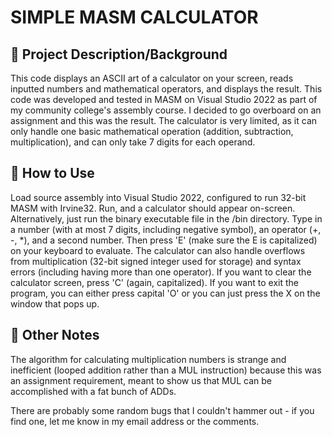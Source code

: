 # SIMPLE MASM CALCULATOR
## 📖 Project Description/Background
This code displays an ASCII art of a calculator on your screen, reads inputted numbers and mathematical operators, and displays the result.
This code was developed and tested in MASM on Visual Studio 2022 as part of my community college's assembly course. I decided to go overboard on an assignment and this was the result.
The calculator is very limited, as it can only handle one basic mathematical operation (addition, subtraction, multiplication), and can only take 7 digits for each operand. 

## 💾 How to Use
Load source assembly into Visual Studio 2022, configured to run 32-bit MASM with Irvine32. Run, and a calculator should appear on-screen. Alternatively, just run the binary executable file in the /bin directory.
Type in a number (with at most 7 digits, including negative symbol), an operator (+, -, *), and a second number. Then press 'E' (make sure the E is capitalized) on your keyboard to evaluate.
The calculator can also handle overflows from multiplication (32-bit signed integer used for storage) and syntax errors (including having more than one operator). 
If you want to clear the calculator screen, press 'C' (again, capitalized). If you want to exit the program, you can either press capital 'O' or you can just press the X on the window that pops up.

## 📝 Other Notes
The algorithm for calculating multiplication numbers is strange and inefficient (looped addition rather than a MUL instruction) because this was an assignment requirement, meant to show us that MUL can be accomplished with a fat bunch of ADDs. 

There are probably some random bugs that I couldn't hammer out - if you find one, let me know in my email address or the comments.
